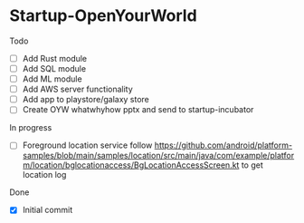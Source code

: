# Startup-OpenYourWorld
Todo
- [ ] Add Rust module
- [ ] Add SQL module
- [ ] Add ML module
- [ ] Add AWS server functionality
- [ ] Add app to playstore/galaxy store
- [ ] Create OYW whatwhyhow pptx and send to startup-incubator

In progress
- [ ] Foreground location service
follow https://github.com/android/platform-samples/blob/main/samples/location/src/main/java/com/example/platform/location/bglocationaccess/BgLocationAccessScreen.kt to get location log

Done
- [x] Initial commit
